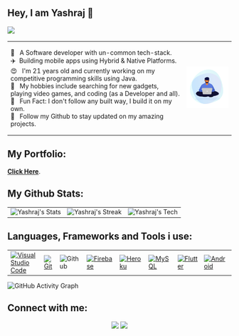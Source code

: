 

## Hey, I am Yashraj :wave:
![](https://komarev.com/ghpvc/?username=yashrajjain726&color=brightgreen)

<table>
  <tr>
    <td valign="center">
      <p>
        👀 &nbsp; A Software developer with un-common tech-stack.<br/>
        ✈️ &nbsp;Building mobile apps using Hybrid & Native Platforms.<br/>
        😍 &nbsp; I'm 21 years old and currently working on my competitive programming skills using Java.<br/>
        🚀 &nbsp; My hobbies include searching for new gadgets, playing video games, and coding (as a Developer and all).<br/>
        🙂 &nbsp; Fun Fact: I don't follow any built way, I build it on my own.<br/>
        💞️ &nbsp; Follow my Github to stay updated on my amazing projects.<br/>
      </p>
    </td>
    <td>
      <a href="#"><img src="https://github.com/yashrajjain726/yashrajjain726/blob/master/animation.gif" width="200" alt="
      Profile Pic"/></a>
    </td>
  </tr>
</table>

## My Portfolio:

**[Click Here](https://yashrajjain.in/)**.

## My Github Stats:

<table>
  <tr>
    <td>
       <img src="https://github-readme-stats.vercel.app/api?username=yashrajjain726&&show_icons=true&title_color=ffffff&icon_color=0195FF&text_color=fffff0&bg_color=0F182A" alt="Yashraj's Stats" />
    </td>
    <td>
       <img src="https://github-readme-streak-stats.herokuapp.com/?user=yashrajjain726&theme=dark&background=0F182A&ring=0195FF&fire=blue" alt="Yashraj's Streak" />
    </td>
    <td>
      <img src="https://github-readme-stats.vercel.app/api/top-langs/?username=yashrajjain726&layout=compact&bg_color=0F182A&text_color=fffff0" alt="Yashraj's Tech" />
    </td>
  </tr>
</table>

## Languages, Frameworks and Tools i use:
  <table>
    <tr>
      <td>
          <a href="#"><img alt="Visual Studio Code" src="https://img.shields.io/badge/Visual%20Studio%20Code-0078d7.svg?logo=visual-studio-code&logoColor=white"></a>
      </td>
      <td>
        <a href="#"><img alt="Git" src="https://img.shields.io/badge/Git%20-%23F05033.svg?logo=git&logoColor=white"></a>
      </td>
      <td>
        <img alt="Github" src="https://img.shields.io/badge/-GitHub-05122A?style=flat&logo=github">
      </td>
      <td>
          <a href="https://firebase.google.com/"><img alt="Firebase" src ="https://img.shields.io/badge/Firebase-ffca28?style=flate&logo=firebase&logoColor=black"></a>
      </td>
      <td>
          <a href="https://www.heroku.com/"><img alt="Heroku" src="https://img.shields.io/badge/Heroku%20-%23430098.svg?logo=heroku&logoColor=white"></a>  
      </td>
      <td>
        <a href="https://www.mysql.com/"><img alt="MySQL" src="https://img.shields.io/badge/MySQL-00000F?style=flat&logo=mysql&logoColor=white"></a>
      </td>
      <td>
          <a href="https://flutter.dev/" target="_blank">
            <img alt="Flutter" src="https://img.shields.io/badge/Flutter%20-02569B?style=for-the-badge&logo=flutter&logoColor=white">
          </a> 
      </td>
      <td>
          <a href="https://www.android.com/intl/en_in/" target="_blank">
            <img alt="Android" src="https://img.shields.io/badge/Android%20-3DDC84?style=for-the-badge&logo=android&logoColor=white">
          </a> 
      </td>  
    </tr>
  </table>

![GitHub Activity Graph](https://activity-graph.herokuapp.com/graph?username=yashrajjain726)

## Connect with me:

<p align="center">
  <a href = "https://www.linkedin.com/in/yashrajjain726"><img src="https://img.icons8.com/fluent/48/000000/linkedin.png"/></a>
<a href = "https://twitter.com/yashrajjain726"><img src="https://img.icons8.com/fluent/48/000000/twitter.png"/></a>
</p>
